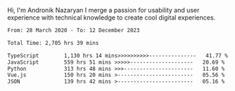 Hi, I'm Andronik Nazaryan
I merge a passion for usability and user experience with technical knowledge to create cool digital experiences.


<!--START_SECTION:waka-->

```txt
From: 28 March 2020 - To: 12 December 2023

Total Time: 2,705 hrs 39 mins

TypeScript        1,130 hrs 14 mins>>>>>>>>>>---------------   41.77 %
JavaScript        559 hrs 51 mins >>>>>--------------------   20.69 %
Python            313 hrs 48 mins >>>----------------------   11.60 %
Vue.js            150 hrs 20 mins >------------------------   05.56 %
JSON              139 hrs 42 mins >------------------------   05.16 %
```

<!--END_SECTION:waka-->
